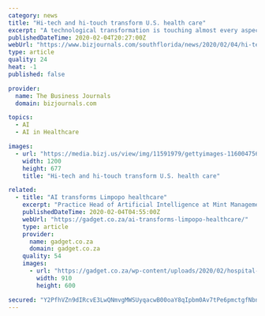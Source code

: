 ```yaml
---
category: news
title: "Hi-tech and hi-touch transform U.S. health care"
excerpt: "A technological transformation is touching almost every aspect of health care. Devices connected by the Internet of Things are putting care in both patients’ and practitioners’ hands. Big data is gathering invaluable troves of information,"
publishedDateTime: 2020-02-04T20:27:00Z
webUrl: "https://www.bizjournals.com/southflorida/news/2020/02/04/hi-tech-and-hi-touch-transform-u-s-health-care.html"
type: article
quality: 24
heat: -1
published: false

provider:
  name: The Business Journals
  domain: bizjournals.com

topics:
  - AI
  - AI in Healthcare

images:
  - url: "https://media.bizj.us/view/img/11591979/gettyimages-1160047562*1200xx2121-1198-0-98.jpg"
    width: 1200
    height: 677
    title: "Hi-tech and hi-touch transform U.S. health care"

related:
  - title: "AI transforms Limpopo healthcare"
    excerpt: "Practice Head of Artificial Intelligence at Mint Management Technologies. “Firstly, the initial pilot was co-sponsored by Microsoft and it wouldn’t have happened without that investment. It was one of those interesting examples where we have the tool, which is AI, and the problem, which is our public health care, specifically primary health ..."
    publishedDateTime: 2020-02-04T04:55:00Z
    webUrl: "https://gadget.co.za/ai-transforms-limpopo-healthcare/"
    type: article
    provider:
      name: gadget.co.za
      domain: gadget.co.za
    quality: 54
    images:
      - url: "https://gadget.co.za/wp-content/uploads/2020/02/hospital-clinic-medical-doctor-technology-910x600.jpg"
        width: 910
        height: 600

secured: "Y2PfhVZn9dIRcvE3LwQNmvgMWSUyqacwB00oaY8qIpbm0Av7tPe6pmctgfNbnDfNzqs2fP+lnEOZko5aEQ4yzPXWfed2M5mMRldLnRmEtMcFRln4uIelIFn11IPCb09un8TRZtufpEODr6cjrq1Mcu08/Rn2mlPc0f3Q/zRacleDdYl7I+6RiwIuo9bsMPahsIqoP2qDQv4hr5mFqYke+M4pXHBiT57NAPYXkE5ms+NU6xiriw32Y12rux30/q6YIuraeqk3OaaQCW16fOX5gHLu6fQarQTF0VtJwaaRknwvFTBXPLWJ0QK4SOa7awdBl/cqNxAVbIIk7vPJMIUpZVBnnjBilA/a5czUMDQ31yRAOgety4NtG2O8uFLfCQrzPWr0wG0wsfCIpWR702x4epE83iRFYUtSB0umDPZBAdLjqtz4jIyx5K2+F2PzSq+o0XoeEarTxrp+C4MeaoHFgEAZoBI2PvsNTSZt62ZDfVY=;TTKLLoxksWfvsXqEbdCXJw=="
---
```


